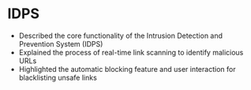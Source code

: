 # IDPS
- Described the core functionality of the Intrusion Detection and Prevention System (IDPS)
- Explained the process of real-time link scanning to identify malicious URLs
- Highlighted the automatic blocking feature and user interaction for blacklisting unsafe links
